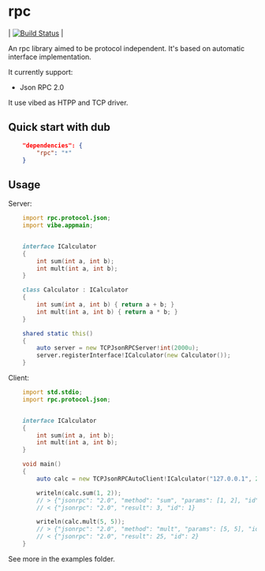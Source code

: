 rpc
===

| [![Build Status](https://api.travis-ci.org/boolangery/d-rpc.svg?branch=master)](https://api.travis-ci.org/boolangery/d-rpc) |

An rpc library aimed to be protocol independent. It's based on automatic interface implementation.

It currently support:

* Json RPC 2.0

It use vibed as HTPP and TCP driver.

Quick start with dub
----------------------

```json
	"dependencies": {
		"rpc": "*"
	}
```


Usage
-----

Server:

```d
    import rpc.protocol.json;
	import vibe.appmain;


	interface ICalculator
	{
		int sum(int a, int b);
		int mult(int a, int b);
	}

	class Calculator : ICalculator
	{
		int sum(int a, int b) { return a + b; }
		int mult(int a, int b) { return a * b; }
	}

	shared static this()
	{
		auto server = new TCPJsonRPCServer!int(2000u);
		server.registerInterface!ICalculator(new Calculator());
	}
```

Client:

```d
    import std.stdio;
	import rpc.protocol.json;


	interface ICalculator
	{
		int sum(int a, int b);
		int mult(int a, int b);
	}

	void main()
	{
		auto calc = new TCPJsonRPCAutoClient!ICalculator("127.0.0.1", 2000u);

		writeln(calc.sum(1, 2));
		// > {"jsonrpc": "2.0", "method": "sum", "params": [1, 2], "id": 1}
		// < {"jsonrpc": "2.0", "result": 3, "id": 1}

		writeln(calc.mult(5, 5));
		// > {"jsonrpc": "2.0", "method": "mult", "params": [5, 5], "id": 2}
		// < {"jsonrpc": "2.0", "result": 25, "id": 2}
	}
```

See more in the examples folder.
